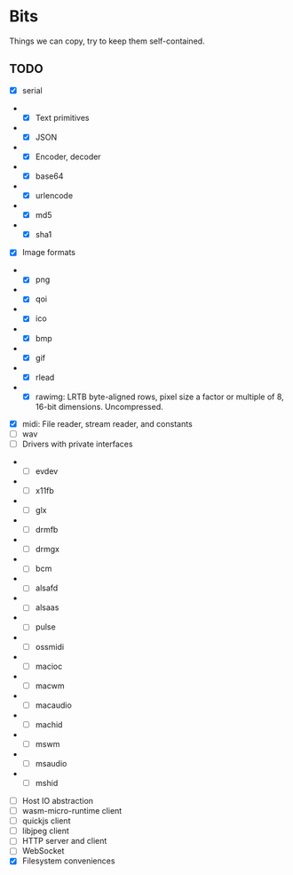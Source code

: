 # Bits

Things we can copy, try to keep them self-contained.

## TODO

- [x] serial
- - [x] Text primitives
- - [x] JSON
- - [x] Encoder, decoder
- - [x] base64
- - [x] urlencode
- - [x] md5
- - [x] sha1
- [x] Image formats
- - [x] png
- - [x] qoi
- - [x] ico
- - [x] bmp
- - [x] gif
- - [x] rlead
- - [x] rawimg: LRTB byte-aligned rows, pixel size a factor or multiple of 8, 16-bit dimensions. Uncompressed.
- [x] midi: File reader, stream reader, and constants
- [ ] wav
- [ ] Drivers with private interfaces
- - [ ] evdev
- - [ ] x11fb
- - [ ] glx
- - [ ] drmfb
- - [ ] drmgx
- - [ ] bcm
- - [ ] alsafd
- - [ ] alsaas
- - [ ] pulse
- - [ ] ossmidi
- - [ ] macioc
- - [ ] macwm
- - [ ] macaudio
- - [ ] machid
- - [ ] mswm
- - [ ] msaudio
- - [ ] mshid
- [ ] Host IO abstraction
- [ ] wasm-micro-runtime client
- [ ] quickjs client
- [ ] libjpeg client
- [ ] HTTP server and client
- [ ] WebSocket
- [x] Filesystem conveniences
